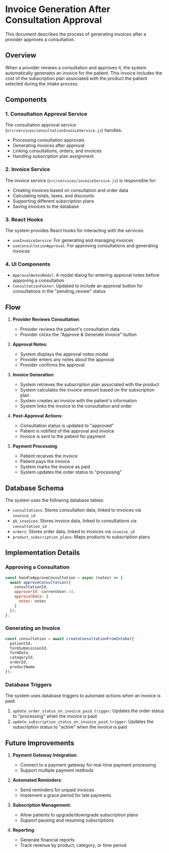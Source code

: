 # Invoice Generation After Consultation Approval

This document describes the process of generating invoices after a provider approves a consultation.

## Overview

When a provider reviews a consultation and approves it, the system automatically generates an invoice for the patient. This invoice includes the cost of the subscription plan associated with the product the patient selected during the intake process.

## Components

### 1. Consultation Approval Service

The consultation approval service (`src/services/consultationInvoiceService.js`) handles:

- Processing consultation approvals
- Generating invoices after approval
- Linking consultations, orders, and invoices
- Handling subscription plan assignment

### 2. Invoice Service

The invoice service (`src/services/invoiceService.js`) is responsible for:

- Creating invoices based on consultation and order data
- Calculating totals, taxes, and discounts
- Supporting different subscription plans
- Saving invoices to the database

### 3. React Hooks

The system provides React hooks for interacting with the services:

- `useInvoiceService`: For generating and managing invoices
- `useConsultationApproval`: For approving consultations and generating invoices

### 4. UI Components

- `ApprovalNotesModal`: A modal dialog for entering approval notes before approving a consultation
- `ConsultationFooter`: Updated to include an approval button for consultations in the "pending_review" status

## Flow

1. **Provider Reviews Consultation**:
   - Provider reviews the patient's consultation data
   - Provider clicks the "Approve & Generate Invoice" button

2. **Approval Notes**:
   - System displays the approval notes modal
   - Provider enters any notes about the approval
   - Provider confirms the approval

3. **Invoice Generation**:
   - System retrieves the subscription plan associated with the product
   - System calculates the invoice amount based on the subscription plan
   - System creates an invoice with the patient's information
   - System links the invoice to the consultation and order

4. **Post-Approval Actions**:
   - Consultation status is updated to "approved"
   - Patient is notified of the approval and invoice
   - Invoice is sent to the patient for payment

5. **Payment Processing**:
   - Patient receives the invoice
   - Patient pays the invoice
   - System marks the invoice as paid
   - System updates the order status to "processing"

## Database Schema

The system uses the following database tables:

- `consultations`: Stores consultation data, linked to invoices via `invoice_id`
- `pb_invoices`: Stores invoice data, linked to consultations via `consultation_id`
- `orders`: Stores order data, linked to invoices via `invoice_id`
- `product_subscription_plans`: Maps products to subscription plans

## Implementation Details

### Approving a Consultation

```javascript
const handleApproveConsultation = async (notes) => {
  await approveConsultation({
    consultationId,
    approverId: currentUser.id,
    approvalData: {
      notes: notes
    }
  });
};
```

### Generating an Invoice

```javascript
const consultation = await createConsultationFromIntake({
  patientId,
  formSubmissionId,
  formData,
  categoryId,
  orderId,
  productName
});
```

### Database Triggers

The system uses database triggers to automate actions when an invoice is paid:

1. `update_order_status_on_invoice_paid_trigger`: Updates the order status to "processing" when the invoice is paid
2. `update_subscription_status_on_invoice_paid_trigger`: Updates the subscription status to "active" when the invoice is paid

## Future Improvements

1. **Payment Gateway Integration**:
   - Connect to a payment gateway for real-time payment processing
   - Support multiple payment methods

2. **Automated Reminders**:
   - Send reminders for unpaid invoices
   - Implement a grace period for late payments

3. **Subscription Management**:
   - Allow patients to upgrade/downgrade subscription plans
   - Support pausing and resuming subscriptions

4. **Reporting**:
   - Generate financial reports
   - Track revenue by product, category, or time period